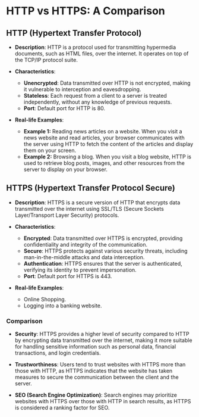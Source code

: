 # HTTP vs HTTPS: A Comparison

## HTTP (Hypertext Transfer Protocol)

- **Description**: HTTP is a protocol used for transmitting hypermedia documents, such as HTML files, over the internet. It operates on top of the TCP/IP protocol suite.
  
- **Characteristics**:
  - **Unencrypted**: Data transmitted over HTTP is not encrypted, making it vulnerable to interception and eavesdropping.
  - **Stateless**: Each request from a client to a server is treated independently, without any knowledge of previous requests.
  - **Port**: Default port for HTTP is 80.

- **Real-life Examples**:
  - **Example 1:** Reading news articles on a website. When you visit a news website and read articles, your browser communicates with the server using HTTP to fetch the content of the articles and display them on your screen.
  - **Example 2:** Browsing a blog. When you visit a blog website, HTTP is used to retrieve blog posts, images, and other resources from the server to display on your browser.

## HTTPS (Hypertext Transfer Protocol Secure)

- **Description**: HTTPS is a secure version of HTTP that encrypts data transmitted over the internet using SSL/TLS (Secure Sockets Layer/Transport Layer Security) protocols.
  
- **Characteristics**:
  - **Encrypted**: Data transmitted over HTTPS is encrypted, providing confidentiality and integrity of the communication.
  - **Secure**: HTTPS protects against various security threats, including man-in-the-middle attacks and data interception.
  - **Authentication**: HTTPS ensures that the server is authenticated, verifying its identity to prevent impersonation.
  - **Port**: Default port for HTTPS is 443.

- **Real-life Examples**:
  - Online Shopping.
  - Logging into a banking website.

### Comparison

- **Security**: HTTPS provides a higher level of security compared to HTTP by encrypting data transmitted over the internet, making it more suitable for handling sensitive information such as personal data, financial transactions, and login credentials.
  
- **Trustworthiness**: Users tend to trust websites with HTTPS more than those with HTTP, as HTTPS indicates that the website has taken measures to secure the communication between the client and the server.

- **SEO (Search Engine Optimization)**: Search engines may prioritize websites with HTTPS over those with HTTP in search results, as HTTPS is considered a ranking factor for SEO.
